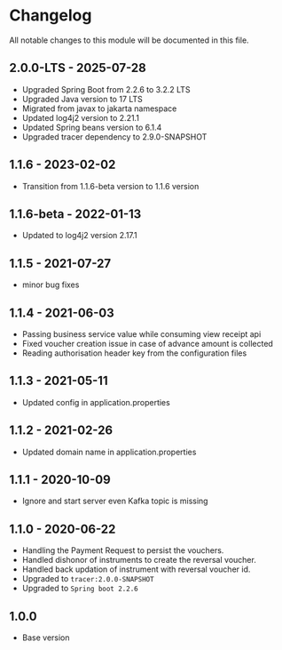 # Changelog
All notable changes to this module will be documented in this file.

## 2.0.0-LTS - 2025-07-28

- Upgraded Spring Boot from 2.2.6 to 3.2.2 LTS
- Upgraded Java version to 17 LTS
- Migrated from javax to jakarta namespace
- Updated log4j2 version to 2.21.1
- Updated Spring beans version to 6.1.4
- Upgraded tracer dependency to 2.9.0-SNAPSHOT
## 1.1.6 - 2023-02-02

- Transition from 1.1.6-beta version to 1.1.6 version

## 1.1.6-beta - 2022-01-13
- Updated to log4j2 version 2.17.1

## 1.1.5 - 2021-07-27
- minor bug fixes

## 1.1.4 - 2021-06-03
- Passing business service value while consuming view receipt api
- Fixed voucher creation issue in case of advance amount is collected
- Reading authorisation header key from the configuration files

## 1.1.3 - 2021-05-11
- Updated config in application.properties

## 1.1.2 - 2021-02-26
- Updated domain name in application.properties

## 1.1.1 - 2020-10-09
- Ignore and start server even Kafka topic is missing

## 1.1.0 - 2020-06-22

- Handling the Payment Request to persist the vouchers.
- Handled dishonor of instruments to create the reversal voucher.
- Handled back updation of instrument with reversal voucher id.
- Upgraded to `tracer:2.0.0-SNAPSHOT`
- Upgraded to `Spring boot 2.2.6`

## 1.0.0

- Base version
